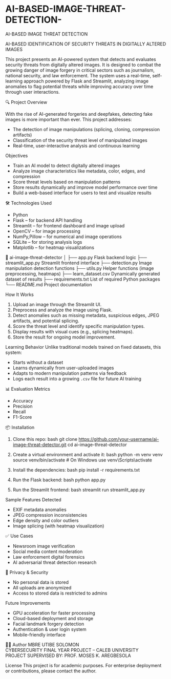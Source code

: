 # AI-BASED-IMAGE-THREAT-DETECTION-
AI-BASED IMAGE THREAT DETECTION  


AI-BASED IDENTIFICATION OF SECURITY THREATS IN DIGITALLY ALTERED IMAGES

This project presents an AI-powered system that detects and evaluates security threats from digitally altered images. It is designed to combat the growing danger of image forgery in critical sectors such as journalism, national security, and law enforcement. The system uses a real-time, self-learning approach powered by Flask and Streamlit, analyzing image anomalies to flag potential threats while improving accuracy over time through user interactions.

🔍 Project Overview

With the rise of AI-generated forgeries and deepfakes, detecting fake images is more important than ever. This project addresses:
- The detection of image manipulations (splicing, cloning, compression artifacts)
- Classification of the security threat level of manipulated images
- Real-time, user-interactive analysis and continuous learning

Objectives

- Train an AI model to detect digitally altered images
- Analyze image characteristics like metadata, color, edges, and compression
- Score threat levels based on manipulation patterns
- Store results dynamically and improve model performance over time
- Build a web-based interface for users to test and visualize results

🛠️ Technologies Used

- Python
- Flask – for backend API handling
- Streamlit – for frontend dashboard and image upload
- OpenCV – for image processing
- NumPy,Pillow – for numerical and image operations
- SQLite – for storing analysis logs
- Matplotlib – for heatmap visualizations


📁 ai-image-threat-detector
│
├── app.py                  Flask backend logic
├── streamlit_app.py        Streamlit frontend interface
├── detection.py            Image manipulation detection functions
├── utils.py                Helper functions (image preprocessing, heatmaps)
├── learn_dataset.csv       Dynamically generated dataset of results
├── requirements.txt        List of required Python packages
└── README.md               Project documentation

How It Works
1. Upload an image through the Streamlit UI.
2. Preprocess and analyze the image using Flask.
3. Detect anomalies such as missing metadata, suspicious edges, JPEG artifacts, and potential splicing.
4. Score the threat level and identify specific manipulation types.
5. Display results with visual cues (e.g., splicing heatmaps).
6. Store the result for ongoing model improvement.

Learning Behavior
Unlike traditional models trained on fixed datasets, this system:
- Starts without a dataset
- Learns dynamically from user-uploaded images
- Adapts to modern manipulation patterns via feedback
- Logs each result into a growing `.csv` file for future AI training

📊 Evaluation Metrics
- Accuracy
- Precision
- Recall
- F1-Score

📦 Installation
1. Clone this repo:
   bash
   git clone https://github.com/your-username/ai-image-threat-detector.git
   cd ai-image-threat-detector

2. Create a virtual environment and activate it:
   bash
   python -m venv venv
   source venv/bin/activate  # On Windows use venv\Scripts\activate

3. Install the dependencies:
   bash
   pip install -r requirements.txt

4. Run the Flask backend:
   bash
   python app.py

5. Run the Streamlit frontend:
   bash
   streamlit run streamlit_app.py
  

Sample Features Detected
- EXIF metadata anomalies
- JPEG compression inconsistencies
- Edge density and color outliers
- Image splicing (with heatmap visualization)

✅ Use Cases
- Newsroom image verification
- Social media content moderation
- Law enforcement digital forensics
- AI adversarial threat detection research

🔐 Privacy & Security
- No personal data is stored
- All uploads are anonymized
- Access to stored data is restricted to admins

Future Improvements
- GPU acceleration for faster processing
- Cloud-based deployment and storage
- Facial landmark forgery detection
- Authentication & user login system
- Mobile-friendly interface

👨‍💻 Author
MBRE UTIBE SOLOMON  
CYBERSECURITY FINAL YEAR PROJECT – CALEB UNIVERSITY  
PROJECT SUPERVISED BY: PROF. MOSES K. AREGBESOLA  


License
This project is for academic purposes. For enterprise deployment or contributions, please contact the author.
